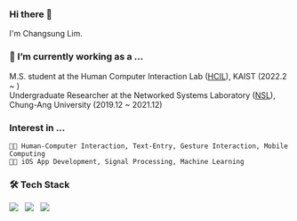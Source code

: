 ### Hi there 👋
I'm Changsung Lim.

### 🔭 I’m currently working as a ...

M.S. student at the Human Computer Interaction Lab ([HCIL](https://hcil.kaist.ac.kr)), KAIST (2022.2 ~ )  
Undergraduate Researcher at the Networked Systems Laboratory ([NSL](http://nsl.cau.ac.kr)), Chung-Ang University (2019.12 ~ 2021.12)  

### Interest in ...
```
👨‍🔬 Human-Computer Interaction, Text-Entry, Gesture Interaction, Mobile Computing  
👨‍💻 iOS App Development, Signal Processing, Machine Learning
```

### 🛠 Tech Stack

<img src="https://img.shields.io/badge/C-A8B9CC?style=for-the-badge&logo=c&logoColor=white"/></a> &nbsp;
<img src="https://img.shields.io/badge/Swift-FA7343?style=for-the-badge&logo=swift&logoColor=white"/></a> &nbsp;
<img src="https://img.shields.io/badge/Python-3776AB?style=for-the-badge&logo=python&logoColor=white"/></a> &nbsp;

<!--
**18changsung/18changsung** is a ✨ _special_ ✨ repository because its `README.md` (this file) appears on your GitHub profile.

Here are some ideas to get you started:

- 🔭 I’m currently working on ...
- 🌱 I’m currently learning ...
- 👯 I’m looking to collaborate on ...
- 🤔 I’m looking for help with ...
- 💬 Ask me about ...
- 📫 How to reach me: ...
- 😄 Pronouns: ...
- ⚡ Fun fact: ...
-->
